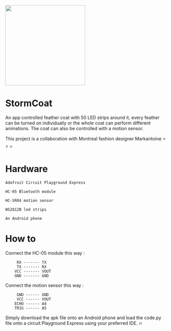 <img src="https://user-images.githubusercontent.com/52541243/60677958-f1094680-9e50-11e9-95b0-3152cbf59f08.png" width="250" height="250" align="center">


# StormCoat 
An app controlled feather coat with 50 LED strips around it, every feather can be turned on individually or the whole coat can perform different animations. The coat can also be controlled with a motion sensor. 

This project is a collaboration with Montreal fashion designer Markantoine ⭐️ ⚡️  ⭐️



# Hardware 

	Adafruit Circuit Playground Express

	HC-05 Bluetooth module 

	HC-SR04 motion sensor

	WS2812B led strips 

	An Android phone 

# How to 
Connect the HC-05 module this way : 
		
		 RX ------- TX 
		 TX ------- RX
		VCC ------- VOUT
		GND ------- GND 
		
Connect the motion sensor this way :

		 GND ------ GND 
		 VCC ------ VOUT 
		ECHO ------ A4
		TRIG ------ A5
		
Simply download the apk file onto an Android phone and load the code.py file onto a circuit Playground Express using your preferred IDE. 🔥
